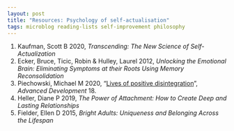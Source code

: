 ```yaml
---
layout: post
title: "Resources: Psychology of self-actualisation"
tags: microblog reading-lists self-improvement philosophy
---
```

1. Kaufman, Scott B 2020, *Transcending: The New Science of Self-Actualization*
2. Ecker, Bruce, Ticic, Robin & Hulley, Laurel 2012, *Unlocking the Emotional Brain: Eliminating Symptoms at their Roots Using Memory Reconsolidation*
3. Piechowski, Michael M 2020, “[Lives of positive disintegration](https://www.researchgate.net/profile/Michael-Piechowski/publication/344478271_Lives_of_Positive_Disintegration/links/630cedf261e4553b9549e663/Lives-of-Positive-Disintegration.pdf)”, *Advanced Development* 18.
4. Heller, Diane P 2019, *The Power of Attachment: How to Create Deep and Lasting Relationships*
5. Fielder, Ellen D 2015, *Bright Adults: Uniqueness and Belonging Across the Lifespan*
